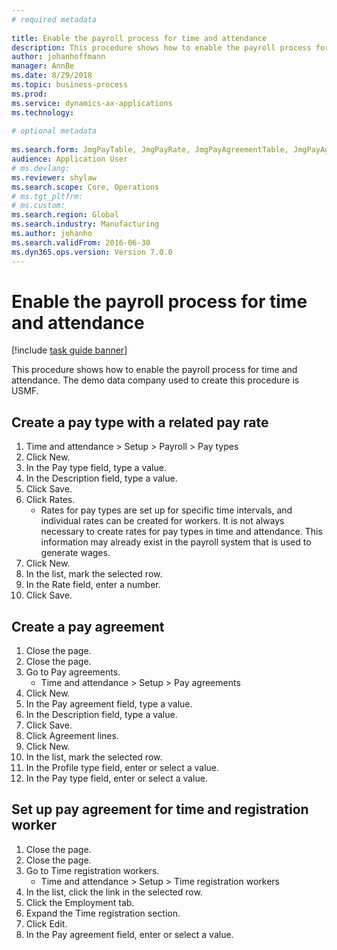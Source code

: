 ```yaml
--- 
# required metadata 
 
title: Enable the payroll process for time and attendance
description: This procedure shows how to enable the payroll process for time and attendance. 
author: johanhoffmann
manager: AnnBe 
ms.date: 8/29/2018
ms.topic: business-process 
ms.prod:  
ms.service: dynamics-ax-applications 
ms.technology:  
 
# optional metadata 
 
ms.search.form: JmgPayTable, JmgPayRate, JmgPayAgreementTable, JmgPayAgreementLine, HcmWorker   
audience: Application User 
# ms.devlang:  
ms.reviewer: shylaw
ms.search.scope: Core, Operations 
# ms.tgt_pltfrm:  
# ms.custom:  
ms.search.region: Global
ms.search.industry: Manufacturing
ms.author: johanho
ms.search.validFrom: 2016-06-30 
ms.dyn365.ops.version: Version 7.0.0 
---
```

# Enable the payroll process for time and attendance

[!include [task guide banner](../../includes/task-guide-banner.md)]

This procedure shows how to enable the payroll process for time and attendance. The demo data company used to create this procedure is USMF.


## Create a pay type with a related pay rate
1. Time and attendance > Setup > Payroll > Pay types
2. Click New.
3. In the Pay type field, type a value.
4. In the Description field, type a value.
5. Click Save.
6. Click Rates.
    * Rates for pay types are set up for specific time intervals, and individual rates can be created for workers. It is not always necessary to create rates for pay types in time and attendance. This information may already exist in the payroll system that is used to generate wages.  
7. Click New.
8. In the list, mark the selected row.
9. In the Rate field, enter a number.
10. Click Save.

## Create a pay agreement
1. Close the page.
2. Close the page.
3. Go to Pay agreements.
    * Time and attendance > Setup > Pay agreements  
4. Click New.
5. In the Pay agreement field, type a value.
6. In the Description field, type a value.
7. Click Save.
8. Click Agreement lines.
9. Click New.
10. In the list, mark the selected row.
11. In the Profile type field, enter or select a value.
12. In the Pay type field, enter or select a value.

## Set up pay agreement for time and registration worker
1. Close the page.
2. Close the page.
3. Go to Time registration workers.
    * Time and attendance > Setup > Time registration workers  
4. In the list, click the link in the selected row.
5. Click the Employment tab.
6. Expand the Time registration section.
7. Click Edit.
8. In the Pay agreement field, enter or select a value.

